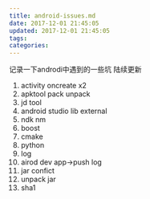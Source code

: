 ```yaml
---
title: android-issues.md
date: 2017-12-01 21:45:05
updated: 2017-12-01 21:45:05
tags:
categories:
---
```



记录一下androdi中遇到的一些坑
陆续更新

1. activity oncreate x2
2. apktool pack unpack
3. jd tool
4. android studio lib external
5. ndk nm
6. boost
7. cmake
8. python
9. log
10. airod dev app->push log
11. jar confict
12. unpack jar
13. sha1

